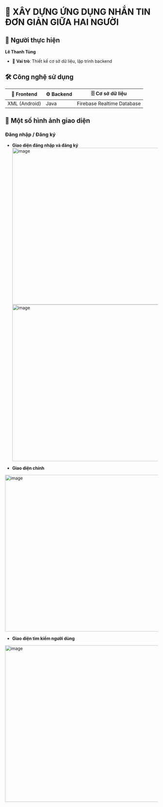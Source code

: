 # 💬 **XÂY DỰNG ỨNG DỤNG NHẮN TIN ĐƠN GIẢN GIỮA HAI NGƯỜI**
## 👤 Người thực hiện  
**Lê Thanh Tùng**

- 🎯 **Vai trò**: Thiết kế cơ sở dữ liệu, lập trình backend

## 🛠️ Công nghệ sử dụng
| 📱 Frontend     | ⚙️ Backend | 🗄️ Cơ sở dữ liệu                |
|----------------|------------|---------------------------------|
| XML (Android)  | Java       | Firebase Realtime Database      |

## 📸 Một số hình ảnh giao diện
### Đăng nhập / Đăng ký
- **Giao diện đăng nhập và đăng ký**  
<img width="516" alt="image" src="https://github.com/user-attachments/assets/1c8a4faf-4124-4d10-804f-2c36986b7bf1" /><img width="516" alt="image" src="https://github.com/user-attachments/assets/640c9aeb-5e74-44ec-8756-cea7f40347fd" />

- **Giao diện chính**
<img width="516" alt="image" src="https://github.com/user-attachments/assets/4c853c78-c102-446f-a9f6-c822c75a7306" />

- **Giao diện tìm kiếm người dùng**
<img width="516" alt="image" src="https://github.com/user-attachments/assets/dc250685-ef9c-4e3f-b823-08de2d412795" />




